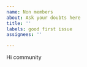 ```yaml
---
name: Non members
about: Ask your doubts here
title: ''
labels: good first issue
assignees: ''

---
```


Hi community
